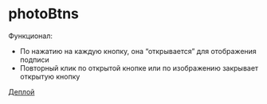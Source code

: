 # photoBtns
Функционал:
- По нажатию на каждую кнопку, она “открывается” для отображения подписи
- Повторный клик по открытой кнопке или по изображению закрывает открытую кнопку


[Деплой](https://egorovartem34.github.io/photoBtns/)

